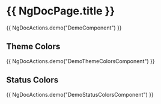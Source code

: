 # {{ NgDocPage.title }}

{{ NgDocActions.demo("DemoComponent") }}

## Theme Colors

{{ NgDocActions.demo("DemoThemeColorsComponent") }}

## Status Colors

{{ NgDocActions.demo("DemoStatusColorsComponent") }}
